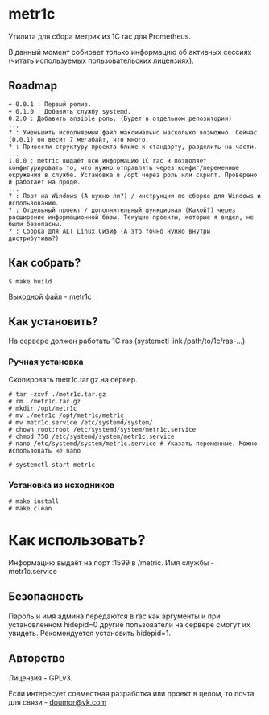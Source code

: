 # metr1c
Утилита для сбора метрик из 1С rac для Prometheus.

В данный момент собирает только информацию об активных сессиях (читать используемых пользовательских лицензиях).

## Roadmap

```
+ 0.0.1 : Первый релиз.
+ 0.1.0 : Добавить службу systemd.
0.2.0 : Добавить ansible роль. (Будет в отдельном репозитории)
...
? : Уменьшить исполняемый файл максимально насколько возможно. Сейчас (0.0.1) он весит 7 мегабайт, что много.
? : Привести структуру проекта ближе к стандарту, разделить на части.
...
1.0.0 : metric выдаёт всю информацию 1С rac и позволяет конфигурировать то, что нужно отправлять через конфиг/переменные окружения в службе. Установка в /opt через роль или скрипт. Проверено и работает на проде.
...
? : Порт на Windows (А нужно ли?) / инструкции по сборке для Windows и использованию.
? : Отдельный проект / дополнительный функционал (Какой?) через расширение информационной базы. Текущие проекты, которые я видел, не были безопасны.
? : Сборка для ALT Linux Сизиф (А это точно нужно внутри дистрибутива?)
```

## Как собрать?
```
$ make build
```

Выходной файл - metr1c

## Как установить?
На сервере должен работать 1С ras (systemctl link /path/to/1c/ras-...).

### Ручная установка
Скопировать metr1c.tar.gz на сервер.
```
# tar -zxvf ./metr1c.tar.gz
# rm ./metr1c.tar.gz
# mkdir /opt/metr1c
# mv ./metr1c /opt/metr1c/metr1c
# mv metr1c.service /etc/systemd/system/
# chown root:root /etc/systemd/system/metr1c.service
# chmod 750 /etc/systemd/system/metr1c.service
# nano /etc/systemd/system/metr1c.service # Указать переменные. Можно использовать не nano

# systemctl start metr1c
```

### Установка из исходников
```
# make install
# make clean
```

# Как использовать?

Информацию выдаёт на порт :1599 в /metric. Имя службы - metr1c.service

## Безопасность

Пароль и имя админа передаются в rac как аргументы и при установленном hidepid=0 другие пользователи на сервере смогут их увидеть. Рекомендуется установить hidepid=1.

## Авторство
Лицензия - GPLv3.

Если интересует совместная разработка или проект в целом, то почта для связи - doumor@vk.com
